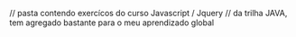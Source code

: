 // pasta contendo exercícos do curso Javascript / Jquery 
// da trilha JAVA,  tem agregado bastante para o meu aprendizado global
